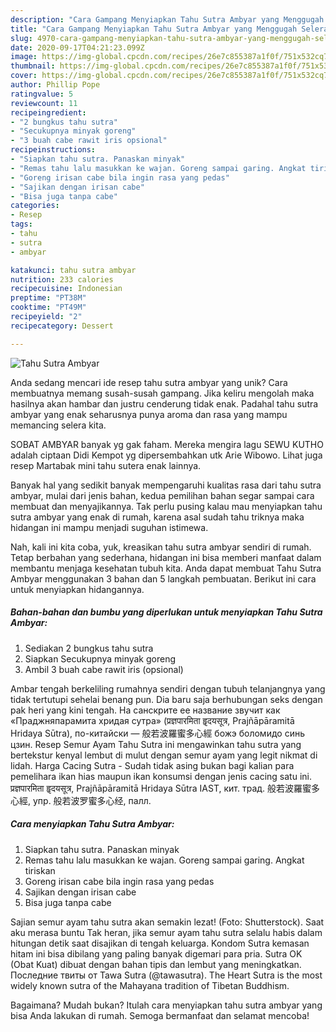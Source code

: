 ```yaml
---
description: "Cara Gampang Menyiapkan Tahu Sutra Ambyar yang Menggugah Selera"
title: "Cara Gampang Menyiapkan Tahu Sutra Ambyar yang Menggugah Selera"
slug: 4970-cara-gampang-menyiapkan-tahu-sutra-ambyar-yang-menggugah-selera
date: 2020-09-17T04:21:23.099Z
image: https://img-global.cpcdn.com/recipes/26e7c855387a1f0f/751x532cq70/tahu-sutra-ambyar-foto-resep-utama.jpg
thumbnail: https://img-global.cpcdn.com/recipes/26e7c855387a1f0f/751x532cq70/tahu-sutra-ambyar-foto-resep-utama.jpg
cover: https://img-global.cpcdn.com/recipes/26e7c855387a1f0f/751x532cq70/tahu-sutra-ambyar-foto-resep-utama.jpg
author: Phillip Pope
ratingvalue: 5
reviewcount: 11
recipeingredient:
- "2 bungkus tahu sutra"
- "Secukupnya minyak goreng"
- "3 buah cabe rawit iris opsional"
recipeinstructions:
- "Siapkan tahu sutra. Panaskan minyak"
- "Remas tahu lalu masukkan ke wajan. Goreng sampai garing. Angkat tiriskan"
- "Goreng irisan cabe bila ingin rasa yang pedas"
- "Sajikan dengan irisan cabe"
- "Bisa juga tanpa cabe"
categories:
- Resep
tags:
- tahu
- sutra
- ambyar

katakunci: tahu sutra ambyar 
nutrition: 233 calories
recipecuisine: Indonesian
preptime: "PT38M"
cooktime: "PT49M"
recipeyield: "2"
recipecategory: Dessert

---
```



![Tahu Sutra Ambyar](https://img-global.cpcdn.com/recipes/26e7c855387a1f0f/751x532cq70/tahu-sutra-ambyar-foto-resep-utama.jpg)

Anda sedang mencari ide resep tahu sutra ambyar yang unik? Cara membuatnya memang susah-susah gampang. Jika keliru mengolah maka hasilnya akan hambar dan justru cenderung tidak enak. Padahal tahu sutra ambyar yang enak seharusnya punya aroma dan rasa yang mampu memancing selera kita.

SOBAT AMBYAR banyak yg gak faham. Mereka mengira lagu SEWU KUTHO adalah ciptaan Didi Kempot yg dipersembahkan utk Arie Wibowo. Lihat juga resep Martabak mini tahu sutera enak lainnya.

Banyak hal yang sedikit banyak mempengaruhi kualitas rasa dari tahu sutra ambyar, mulai dari jenis bahan, kedua pemilihan bahan segar sampai cara membuat dan menyajikannya. Tak perlu pusing kalau mau menyiapkan tahu sutra ambyar yang enak di rumah, karena asal sudah tahu triknya maka hidangan ini mampu menjadi suguhan istimewa.


Nah, kali ini kita coba, yuk, kreasikan tahu sutra ambyar sendiri di rumah. Tetap berbahan yang sederhana, hidangan ini bisa memberi manfaat dalam membantu menjaga kesehatan tubuh kita. Anda dapat membuat Tahu Sutra Ambyar menggunakan 3 bahan dan 5 langkah pembuatan. Berikut ini cara untuk menyiapkan hidangannya.

<!--inarticleads1-->

##### Bahan-bahan dan bumbu yang diperlukan untuk menyiapkan Tahu Sutra Ambyar:

1. Sediakan 2 bungkus tahu sutra
1. Siapkan Secukupnya minyak goreng
1. Ambil 3 buah cabe rawit iris (opsional)


Ambar tengah berkeliling rumahnya sendiri dengan tubuh telanjangnya yang tidak tertutupi sehelai benang pun. Dia baru saja berhubungan seks dengan pak heri yang kini tengah. На санскрите ее название звучит как «Праджняпарамита хридая сутра» (प्रज्ञपारमिता हॄदयसूत्र, Prajñāpāramitā Hridaya Sūtra), по-китайски — 般若波羅蜜多心經 божэ боломидо синь цзин. Resep Semur Ayam Tahu Sutra ini mengawinkan tahu sutra yang bertekstur kenyal lembut di mulut dengan semur ayam yang legit nikmat di lidah. Harga Cacing Sutra - Sudah tidak asing bukan bagi kalian para pemelihara ikan hias maupun ikan konsumsi dengan jenis cacing satu ini. प्रज्ञपारमिता हॄदयसूत्र, Prajñāpāramitā Hridaya Sūtra IAST, кит. трад. 般若波羅蜜多心經, упр. 般若波罗蜜多心经, палл. 

<!--inarticleads2-->

##### Cara menyiapkan Tahu Sutra Ambyar:

1. Siapkan tahu sutra. Panaskan minyak
1. Remas tahu lalu masukkan ke wajan. Goreng sampai garing. Angkat tiriskan
1. Goreng irisan cabe bila ingin rasa yang pedas
1. Sajikan dengan irisan cabe
1. Bisa juga tanpa cabe


Sajian semur ayam tahu sutra akan semakin lezat! (Foto: Shutterstock). Saat aku merasa buntu Tak heran, jika semur ayam tahu sutra selalu habis dalam hitungan detik saat disajikan di tengah keluarga. Kondom Sutra kemasan hitam ini bisa dibilang yang paling banyak digemari para pria. Sutra OK (Obat Kuat) dibuat dengan bahan tipis dan lembut yang meningkatkan. Последние твиты от Tawa Sutra (@tawasutra). The Heart Sutra is the most widely known sutra of the Mahayana tradition of Tibetan Buddhism. 

Bagaimana? Mudah bukan? Itulah cara menyiapkan tahu sutra ambyar yang bisa Anda lakukan di rumah. Semoga bermanfaat dan selamat mencoba!

